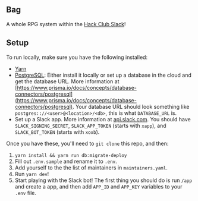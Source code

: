 ## Bag

A whole RPG system within the [Hack Club Slack](https://hackclub.com/slack)!

## Setup

To run locally, make sure you have the following installed:

- [Yarn](https://yarnpkg.com)
- [PostgreSQL](https://www.postgresql.org/): Either install it locally or set up a database in the cloud and get the database URL. More information at [https://www.prisma.io/docs/concepts/database-connectors/postgresql](https://www.prisma.io/docs/concepts/database-connectors/postgresql). Your database URL should look something like `postgres:://<user>@<location>/<db>`, this is what `DATABASE_URL` is.
- Set up a Slack app. More information at [api.slack.com](https://api.slack.com). You should have `SLACK_SIGNING_SECRET`, `SLACK_APP_TOKEN` (starts with `xapp`), and `SLACK_BOT_TOKEN` (starts with `xoxb`).

Once you have these, you'll need to `git clone` this repo, and then:

1. `yarn install && yarn run db:migrate-deploy`
2. Fill out `.env.sample` and rename it to `.env`.
3. Add yourself to the the list of maintainers in `maintainers.yaml`.
4. Run `yarn dev`!
5. Start playing with the Slack bot! The first thing you should do is run `/app` and create a app, and then add `APP_ID` and `APP_KEY` variables to your `.env` file.
